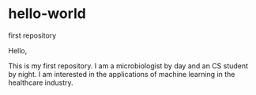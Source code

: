 # hello-world
first repository

Hello,

This is my first repository. I am a microbiologist by day and an CS student by night.
I am interested in the applications of machine learning in the healthcare industry.
